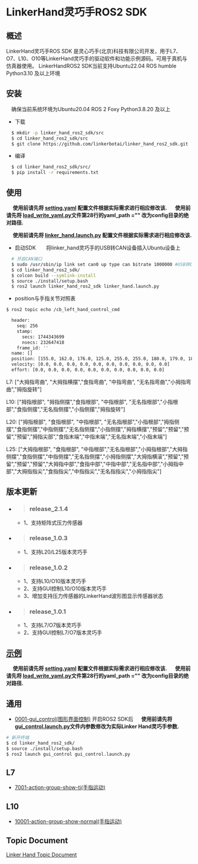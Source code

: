 # LinkerHand灵巧手ROS2 SDK

## 概述
LinkerHand灵巧手ROS SDK 是灵心巧手(北京)科技有限公司开发，用于L7、O7、L10、O10等LinkerHand灵巧手的驱动软件和功能示例源码。可用于真机与仿真器使用。
LinkerHandROS2 SDK当前支持Ubuntu22.04 ROS humble Python3.10 及以上环境

## 安装
&ensp;&ensp;确保当前系统环境为Ubuntu20.04 ROS 2 Foxy Python3.8.20 及以上
- 下载

```bash
  $ mkdir -p linker_hand_ros2_sdk/src
  $ cd linker_hand_ros2_sdk/src
  $ git clone https://github.com/linkerbotai/linker_hand_ros2_sdk.git
```

- 编译

```bash
  $ cd linker_hand_ros2_sdk/src/
  $ pip install -r requirements.txt
```

## 使用
&ensp;&ensp; __使用前请先将 [setting.yaml](linker_hand_ros2_sdk/src/linker_hand_ros2_sdk/linker_hand_ros2_sdk/LinkerHand/config) 配置文件根据实际需求进行相应修改该.__
&ensp;&ensp; __使用前请先将 [load_write_yaml.py](linker_hand_ros2_sdk/src/linker_hand_ros2_sdk/linker_hand_ros2_sdk/LinkerHand/utils/)文件第28行的yaml_path ="" 改为config目录的绝对路径.__

&ensp;&ensp; __使用前请先将 [linker_hand.launch.py](linker_hand_ros2_sdk/src/linker_hand_ros2_sdk/linker_hand_ros2_sdk/launch/) 配置文件根据实际需求进行相应修改该.__

- 启动SDK&ensp;&ensp;&ensp;&ensp;将linker_hand灵巧手的USB转CAN设备插入Ubuntu设备上
```bash
  # 开启CAN端口
  $ sudo /usr/sbin/ip link set can0 up type can bitrate 1000000 #USB转CAN设备蓝色灯常亮状态
  $ cd linker_hand_ros2_sdk/
  $ colcon build --symlink-install
  $ source ./install/setup.bash
  $ ros2 launch linker_hand_ros2_sdk linker_hand.launch.py
```


- position与手指关节对照表
```bash
$ ros2 topic echo /cb_left_hand_control_cmd
```
```bash
  header: 
    seq: 256
    stamp: 
      secs: 1744343699
      nsecs: 232647418
    frame_id: ''
  name: []
  position: [155.0, 162.0, 176.0, 125.0, 255.0, 255.0, 180.0, 179.0, 181.0, 68.0]
  velocity: [0.0, 0.0, 0.0, 0.0, 0.0, 0.0, 0.0, 0.0, 0.0, 0.0]
  effort: [0.0, 0.0, 0.0, 0.0, 0.0, 0.0, 0.0, 0.0, 0.0, 0.0]
```
  L7:  ["大拇指弯曲", "大拇指横摆","食指弯曲", "中指弯曲", "无名指弯曲","小拇指弯曲","拇指旋转"]

  L10: ["拇指根部", "拇指侧摆","食指根部", "中指根部", "无名指根部","小指根部","食指侧摆","无名指侧摆","小指侧摆","拇指旋转"]

  L20: ["拇指根部", "食指根部", "中指根部", "无名指根部","小指根部","拇指侧摆","食指侧摆","中指侧摆","无名指侧摆","小指侧摆","拇指横摆","预留","预留","预留","预留","拇指尖部","食指末端","中指末端","无名指末端","小指末端"]

  L25: ["大拇指根部", "食指根部", "中指根部","无名指根部","小拇指根部","大拇指侧摆","食指侧摆","中指侧摆","无名指侧摆","小拇指侧摆","大拇指横滚","预留","预留","预留","预留","大拇指中部","食指中部","中指中部","无名指中部","小拇指中部","大拇指指尖","食指指尖","中指指尖","无名指指尖","小拇指指尖"]

## 版本更新
- > ### release_2.1.4
  - 1、支持矩阵式压力传感器

- > ### release_1.0.3
  - 1、支持L20/L25版本灵巧手

- > ### release_1.0.2
  - 1、支持L10/O10版本灵巧手
  - 2、支持GUI控制L10/O10版本灵巧手
  - 3、增加支持压力传感器的LinkerHand波形图显示传感器状态
- > ### release_1.0.1
  - 1、支持L7/O7版本灵巧手
  - 2、支持GUI控制L7/O7版本灵巧手


## [示例](examples/)

&ensp;&ensp; __使用前请先将 [setting.yaml](linker_hand_ros2_sdk/src/linker_hand_ros2_sdk/linker_hand_ros2_sdk/LinkerHand/config) 配置文件根据实际需求进行相应修改该.__
&ensp;&ensp; __使用前请先将 [load_write_yaml.py](linker_hand_ros2_sdk/src/linker_hand_ros2_sdk/linker_hand_ros2_sdk/LinkerHand/utils/)文件第28行的yaml_path ="" 改为config目录的绝对路径.__

## 通用
- [0001-gui_control(图形界面控制)](图形界面控制)
开启ROS2 SDK后
&ensp;&ensp; __使用前请先将 [gui_control.launch.py](linker_hand_ros2_sdk/src/linker_hand_ros2_sdk/gui_control/launch/)文件内参数修改为实际Linker Hand灵巧手参数.__
```bash
# 新开终端
$ cd linker_hand_ros2_sdk/
$ source ./install/setup.bash
$ ros2 launch gui_control gui_control.launch.py
```
## L7
- [7001-action-group-show-ti(手指运动)](手指运动)

## L10
- [10001-action-group-show-normal(手指运动)](手指运动)


## Topic Document
[Linker Hand Topic Document](doc/Topic-Reference.md)


